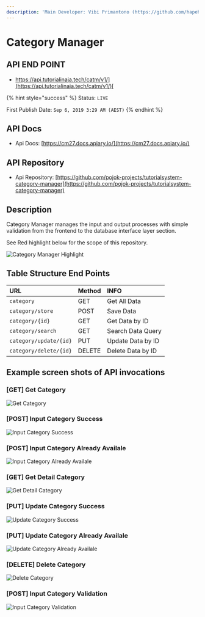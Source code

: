 ```yaml
---
description: 'Main Developer: Vibi Primantono (https://github.com/hapehatelo)'
---
```


# Category Manager

## API END POINT

* [https://api.tutorialinaja.tech/catm/v1/](https://api.tutorialinaja.tech/catm/v1/)[ ](https://api.tutorialinaja.tech/catm/v1/)

{% hint style="success" %}
Status: `LIVE`

First Publish Date: `Sep 6, 2019 3:29 AM (AEST)`
{% endhint %}

## API Docs

* Api Docs: [https://cm27.docs.apiary.io/](https://cm27.docs.apiary.io/)

## API Repository

* Api Repository: [https://github.com/pojok-projects/tutorialsystem-category-manager](https://github.com/pojok-projects/tutorialsystem-category-manager)

## Description

Category Manager manages the input and output processes with simple validation from the frontend to the database interface layer section.

See Red highlight below for the scope of this repository.

![Category Manager Highlight](https://raw.githubusercontent.com/pojok-projects/tutorialsystem-category-manager/master/images/Content_Manager_highlight.png)

## Table Structure End Points

| URL | Method | INFO |
| :--- | :--- | :--- |
| `category` | GET | Get All Data |
| `category/store` | POST | Save Data |
| `category/{id}` | GET | Get Data by ID |
| `category/search` | GET | Search Data Query |
| `category/update/{id}` | PUT | Update Data by ID |
| `category/delete/{id}` | DELETE | Delete Data by ID |

## Example screen shots of API invocations

### \[GET\] Get Category

![Get Category](https://raw.githubusercontent.com/pojok-projects/tutorialsystem-category-manager/master/images/01-get-category.png)

### \[POST\] Input Category Success

![Input Category Success](https://raw.githubusercontent.com/pojok-projects/tutorialsystem-category-manager/master/images/02-post-category-success.png)

### \[POST\] Input Category Already Availale

![Input Category Already Availale](https://raw.githubusercontent.com/pojok-projects/tutorialsystem-category-manager/master/images/03-post-category-already-available.png)

### \[GET\] Get Detail Category

![Get Detail Category](https://raw.githubusercontent.com/pojok-projects/tutorialsystem-category-manager/master/images/04-get-detail-category.png)

### \[PUT\] Update Category Success

![Update Category Success](https://raw.githubusercontent.com/pojok-projects/tutorialsystem-category-manager/master/images/06-put-update-category-success.png)

### \[PUT\] Update Category Already Availale

![Update Category Already Availale](https://raw.githubusercontent.com/pojok-projects/tutorialsystem-category-manager/master/images/07-put-update-category-already-availabe.png)

### \[DELETE\] Delete Category

![Delete Category](https://raw.githubusercontent.com/pojok-projects/tutorialsystem-category-manager/master/images/08-delete-category.png)

### \[POST\] Input Category Validation

![Input Category Validation](https://raw.githubusercontent.com/pojok-projects/tutorialsystem-category-manager/master/images/09-post-category-validation.png)

